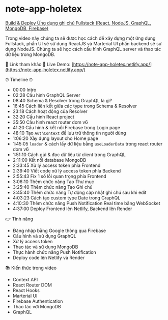 # note-app-holetex
[Build &amp; Deploy Ứng dụng ghi chú Fullstack (React, NodeJS, GraphQL, MongoDB, Firebase)](https://www.youtube.com/watch?v=aM_XIWjxcYA)


Trong video này chúng ta sẽ được học cách để xây dựng một ứng dụng Fullstack, phần UI sẽ sử dụng ReactJS và Marterial UI phần backend sẽ sử dụng NodeJS. Chúng ta sẽ học cách cấu hình GraphQL server và thao tác dữ liệu trong MongoDB.

🔗 Link tham khảo 🔗
Live Demo: [https://note-app-holetex.netlify.app/](https://note-app-holetex.netlify.app/)

⏰ Timeline ⏰
- 00:00 Intro 
- 02:28 Cấu hình GraphQL Server 
- 08:40 Schema & Resolver trong GraphQL là gì? 
- 16:45 Cách liên kết giữa các type trong Schema & Resolver
- 23:18 Cách hoạt động của Resolver
- 32:20 Cấu hình React project
- 35:50 Cấu hình react router dom v6
- 41:20 Cấu hình & kết nối Firebase trong Login page
- 48:10 Tạo `AuthContext` để lưu trữ thông tin người dùng
- 1:06:20 Xây dựng layout cho Home page
- 1:45:05 `loader` & cách lấy dữ liệu bằng `useLoaderData` trong react router dom v6
- 1:51:10 Cách gửi & đọc dữ liệu từ client trong GraphQL
- 2:11:00 Kết nối database MongoDB
- 2:33:45 Xử lý access token phía Frontend
- 2:39:40 Viết code xử lý access token phía Backend
- 2:55:43 Fix 1 số lỗi quan trọng phía Frontend
- 3:06:10 Thêm chức năng Tạo Thư mục 
- 3:25:40 Thêm chức năng Tạo Ghi chú
- 3:45:40 Thêm chức năng Tự động cập nhật ghi chú sau khi edit
- 4:03:23 Cách tạo custom type Date trong GraphQL
- 4:10:30 Thêm chức năng Push Notification Real time bằng WebSocket
- 4:37:00 Deploy Frontend lên Netlify, Backend lên Render

👉 Tính năng
- Đăng nhập bằng Google thông qua Firebase
- Cấu hình và sử dụng GraphQL
- Xử lý access token
- Thao tác và sử dụng MongoDB
- Thực hành chức năng Push Notification
- Deploy code lên Netlify và Render

📚 Kiến thức trong video
- Context API
- React Router DOM
- React Hooks
- Marterial UI
- Firebase Authentication
- Thao tác với MongoDB
- GraphQL
